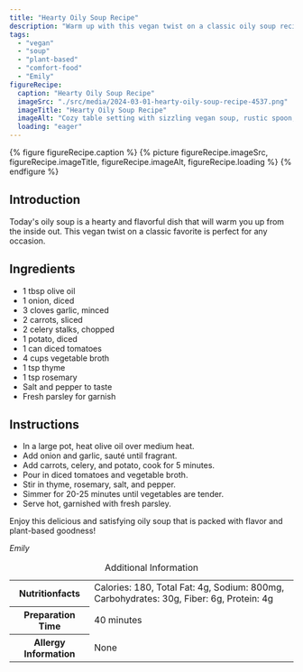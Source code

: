 ```yaml
---
title: "Hearty Oily Soup Recipe"
description: "Warm up with this vegan twist on a classic oily soup recipe. Loaded with vegetables and savory flavors, this plant-based dish is perfect for a cozy meal."
tags:
  - "vegan"
  - "soup"
  - "plant-based"
  - "comfort-food"
  - "Emily"
figureRecipe: 
  caption: "Hearty Oily Soup Recipe"
  imageSrc: "./src/media/2024-03-01-hearty-oily-soup-recipe-4537.png"
  imageTitle: "Hearty Oily Soup Recipe"
  imageAlt: "Cozy table setting with sizzling vegan soup, rustic spoon, and fresh parsley, evoking warmth and comfort in a plant-based feast."
  loading: "eager"
---
```


{% figure figureRecipe.caption %}
{% picture figureRecipe.imageSrc, figureRecipe.imageTitle, figureRecipe.imageAlt, figureRecipe.loading %}
{% endfigure %}

## Introduction

Today's oily soup is a hearty and flavorful dish that will warm you up from the inside out. This vegan twist on a classic favorite is perfect for any occasion.

## Ingredients

- 1 tbsp olive oil
- 1 onion, diced
- 3 cloves garlic, minced
- 2 carrots, sliced
- 2 celery stalks, chopped
- 1 potato, diced
- 1 can diced tomatoes
- 4 cups vegetable broth
- 1 tsp thyme
- 1 tsp rosemary
- Salt and pepper to taste
- Fresh parsley for garnish

## Instructions

- In a large pot, heat olive oil over medium heat.
- Add onion and garlic, sauté until fragrant.
- Add carrots, celery, and potato, cook for 5 minutes.
- Pour in diced tomatoes and vegetable broth.
- Stir in thyme, rosemary, salt, and pepper.
- Simmer for 20-25 minutes until vegetables are tender.
- Serve hot, garnished with fresh parsley.

Enjoy this delicious and satisfying oily soup that is packed with flavor and plant-based goodness!

*Emily*

<table><caption class='sr-only'>Additional Information</caption><tr><th>Nutritionfacts</th><td>Calories: 180, Total Fat: 4g, Sodium: 800mg, Carbohydrates: 30g, Fiber: 6g, Protein: 4g&nbsp;</td></tr><tr><th>Preparation Time</th><td>40 minutes&nbsp;</td></tr><tr><th>Allergy Information</th><td>None&nbsp;</td></tr></table>

